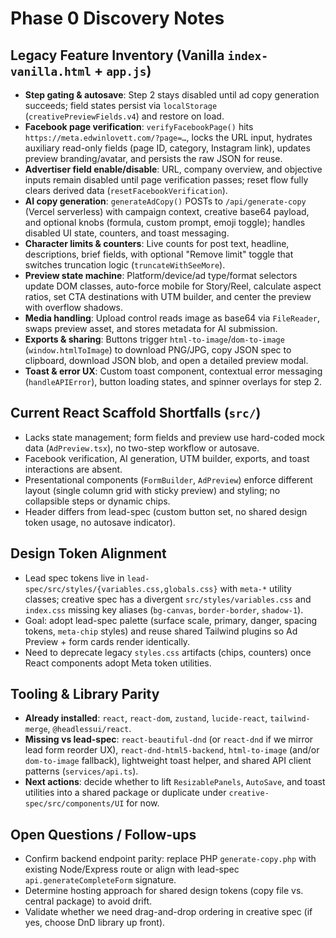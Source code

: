 # Phase 0 Discovery Notes

## Legacy Feature Inventory (Vanilla `index-vanilla.html` + `app.js`)
- **Step gating & autosave**: Step 2 stays disabled until ad copy generation succeeds; field states persist via `localStorage` (`creativePreviewFields.v4`) and restore on load.
- **Facebook page verification**: `verifyFacebookPage()` hits `https://meta.edwinlovett.com/?page=…`, locks the URL input, hydrates auxiliary read-only fields (page ID, category, Instagram link), updates preview branding/avatar, and persists the raw JSON for reuse.
- **Advertiser field enable/disable**: URL, company overview, and objective inputs remain disabled until page verification passes; reset flow fully clears derived data (`resetFacebookVerification`).
- **AI copy generation**: `generateAdCopy()` POSTs to `/api/generate-copy` (Vercel serverless) with campaign context, creative base64 payload, and optional knobs (formula, custom prompt, emoji toggle); handles disabled UI state, counters, and toast messaging.
- **Character limits & counters**: Live counts for post text, headline, descriptions, brief fields, with optional "Remove limit" toggle that switches truncation logic (`truncateWithSeeMore`).
- **Preview state machine**: Platform/device/ad type/format selectors update DOM classes, auto-force mobile for Story/Reel, calculate aspect ratios, set CTA destinations with UTM builder, and center the preview with overflow shadows.
- **Media handling**: Upload control reads image as base64 via `FileReader`, swaps preview asset, and stores metadata for AI submission.
- **Exports & sharing**: Buttons trigger `html-to-image`/`dom-to-image` (`window.htmlToImage`) to download PNG/JPG, copy JSON spec to clipboard, download JSON blob, and open a detailed preview modal.
- **Toast & error UX**: Custom toast component, contextual error messaging (`handleAPIError`), button loading states, and spinner overlays for step 2.

## Current React Scaffold Shortfalls (`src/`)
- Lacks state management; form fields and preview use hard-coded mock data (`AdPreview.tsx`), no two-step workflow or autosave.
- Facebook verification, AI generation, UTM builder, exports, and toast interactions are absent.
- Presentational components (`FormBuilder`, `AdPreview`) enforce different layout (single column grid with sticky preview) and styling; no collapsible steps or dynamic chips.
- Header differs from lead-spec (custom button set, no shared design token usage, no autosave indicator).

## Design Token Alignment
- Lead spec tokens live in `lead-spec/src/styles/{variables.css,globals.css}` with `meta-*` utility classes; creative spec has a divergent `src/styles/variables.css` and `index.css` missing key aliases (`bg-canvas`, `border-border`, `shadow-1`).
- Goal: adopt lead-spec palette (surface scale, primary, danger, spacing tokens, `meta-chip` styles) and reuse shared Tailwind plugins so Ad Preview + form cards render identically.
- Need to deprecate legacy `styles.css` artifacts (chips, counters) once React components adopt Meta token utilities.

## Tooling & Library Parity
- **Already installed**: `react`, `react-dom`, `zustand`, `lucide-react`, `tailwind-merge`, `@headlessui/react`.
- **Missing vs lead-spec**: `react-beautiful-dnd` (or `react-dnd` if we mirror lead form reorder UX), `react-dnd-html5-backend`, `html-to-image` (and/or `dom-to-image` fallback), lightweight toast helper, and shared API client patterns (`services/api.ts`).
- **Next actions**: decide whether to lift `ResizablePanels`, `AutoSave`, and toast utilities into a shared package or duplicate under `creative-spec/src/components/UI` for now.

## Open Questions / Follow-ups
- Confirm backend endpoint parity: replace PHP `generate-copy.php` with existing Node/Express route or align with lead-spec `api.generateCompleteForm` signature.
- Determine hosting approach for shared design tokens (copy file vs. central package) to avoid drift.
- Validate whether we need drag-and-drop ordering in creative spec (if yes, choose DnD library up front).

